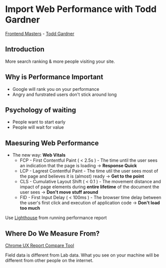 # Import Web Performance with Todd Gardner

[Frontend Masters](https://frontendmasters.com/courses/web-perf) - [Todd Gardner](https://twitter.com/ToddHgardner)

## Introduction

More search ranking & more people visiting your site.

## Why is Performance Important

- Google will rank you on your performance
- Angry and furstrated users don't stick around long

## Psychology of waiting

- People want to start early
- People will wait for value

## Maesuring Web Performance

- The new way: **Web Vitals**
  - FCP - First Contentful Paint ( < 2.5s ) - The time until the user sees an indication that the page is loading -> **Response Quick**
  - LCP - Lagrest Contentful Paint - The time util the user sees most of the page and believes it is (almost) ready -> **Get to the point**
  - CLS - Cumulative Layout Shift ( < 0.1 ) - The movement distance and impact of page elements during **entire lifetime** of the document the user sees -> **Don't move stuff around**
  - FID - First Input Delay ( < 100ms ) - The browser time delay between the user's first click and execution of application code -> **Don't load too much**

Use [Lighthouse](https://developers.google.com/web/tools/lighthouse) from running performance report

## Where Do We Measure From?

[Chrome UX Report Compare Tool](https://crux-compare.netlify.app/)

Field data is different from Lab data. What you see on your machine will be different from other people on the internet.

